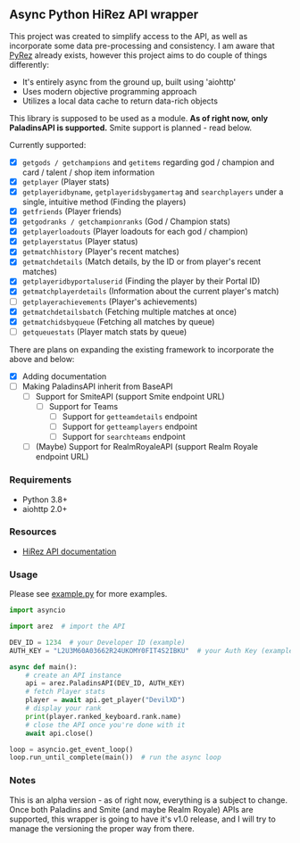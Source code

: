 ## Async Python HiRez API wrapper

This project was created to simplify access to the API, as well as incorporate some data pre-processing and consistency.
I am aware that [PyRez](https://github.com/luissilva1044894/Pyrez) already exists, however this project aims to do couple of things differently:

- It's entirely async from the ground up, built using 'aiohttp'
- Uses modern objective programming approach
- Utilizes a local data cache to return data-rich objects

This library is supposed to be used as a module. **As of right now, only PaladinsAPI is supported.** Smite support is planned - read below.

Currently supported:

- [x] `getgods / getchampions` and `getitems` regarding god / champion and card / talent / shop item information
- [x] `getplayer` (Player stats)
- [x] `getplayeridbyname`, `getplayeridsbygamertag` and `searchplayers` under a single, intuitive method (Finding the players)
- [x] `getfriends` (Player friends)
- [x] `getgodranks / getchampionranks` (God / Champion stats)
- [x] `getplayerloadouts` (Player loadouts for each god / champion)
- [x] `getplayerstatus` (Player status)
- [x] `getmatchhistory` (Player's recent matches)
- [x] `getmatchdetails` (Match details, by the ID or from player's recent matches)
- [x] `getplayeridbyportaluserid` (Finding the player by their Portal ID)
- [x] `getmatchplayerdetails` (Information about the current player's match)
- [ ] `getplayerachievements` (Player's achievements)
- [x] `getmatchdetailsbatch` (Fetching multiple matches at once)
- [x] `getmatchidsbyqueue` (Fetching all matches by queue)
- [ ] `getqueuestats` (Player match stats by queue)

There are plans on expanding the existing framework to incorporate the above and below:

- [x] Adding documentation
- [ ] Making PaladinsAPI inherit from BaseAPI
    - [ ] Support for SmiteAPI (support Smite endpoint URL)
        - [ ] Support for Teams
            - [ ] Support for `getteamdetails` endpoint
            - [ ] Support for `getteamplayers` endpoint
            - [ ] Support for `searchteams` endpoint
    - [ ] \(Maybe) Support for RealmRoyaleAPI (support Realm Royale endpoint URL)

### Requirements

- Python 3.8+
- aiohttp 2.0+

### Resources

- [HiRez API documentation](https://docs.google.com/document/d/1OFS-3ocSx-1Rvg4afAnEHlT3917MAK_6eJTR6rzr-BM)

### Usage

Please see [example.py](https://github.com/DevilXD/aRez/blob/master/example.py) for more examples.

```py
import asyncio

import arez  # import the API

DEV_ID = 1234  # your Developer ID (example)
AUTH_KEY = "L2U3M60A03662R24UKOMY0FIT4S2IBKU"  # your Auth Key (example)

async def main():
    # create an API instance
    api = arez.PaladinsAPI(DEV_ID, AUTH_KEY)
    # fetch Player stats
    player = await api.get_player("DevilXD")
    # display your rank
    print(player.ranked_keyboard.rank.name)
    # close the API once you're done with it
    await api.close()

loop = asyncio.get_event_loop()
loop.run_until_complete(main())  # run the async loop
```

### Notes

This is an alpha version - as of right now, everything is a subject to change.
Once both Paladins and Smite (and maybe Realm Royale) APIs are supported, this wrapper is going to have it's v1.0 release, and I will try to manage the versioning the proper way from there.